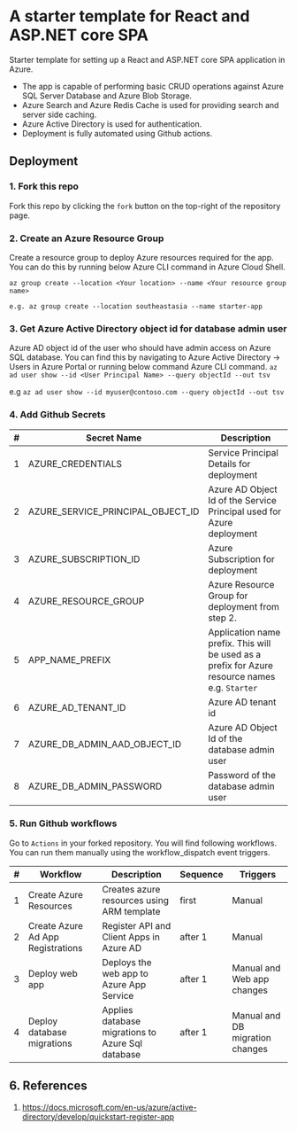 # A starter template for React and ASP.NET core SPA

Starter template for setting up a React and ASP.NET core SPA application in Azure.

- The app is capable of performing basic CRUD operations against Azure SQL Server Database and Azure Blob Storage.
- Azure Search and Azure Redis Cache is used for providing search and server side caching.
- Azure Active Directory is used for authentication.
- Deployment is fully automated using Github actions.

## Deployment

### 1. Fork this repo

Fork this repo by clicking the `fork` button on the top-right of the repository page.

### 2. Create an Azure Resource Group

Create a resource group to deploy Azure resources required for the app. You can do this by running below Azure CLI command in Azure Cloud Shell.

`az group create --location <Your location> --name <Your resource group name>`

`e.g. az group create --location southeastasia --name starter-app`

### 3. Get Azure Active Directory object id for database admin user

Azure AD object id of the user who should have admin access on Azure SQL database. You can find this by navigating to Azure Active Directory -> Users in Azure Portal or running below command Azure CLI command.
`az ad user show --id <User Principal Name> --query objectId --out tsv`

e.g `az ad user show --id myuser@contoso.com --query objectId --out tsv`

### 4. Add Github Secrets

| #   | Secret Name                       | Description                                                                                    |
| --- | --------------------------------- | ---------------------------------------------------------------------------------------------- |
| 1   | AZURE_CREDENTIALS                 | Service Principal Details for deployment                                                       |
| 2   | AZURE_SERVICE_PRINCIPAL_OBJECT_ID | Azure AD Object Id of the Service Principal used for Azure deployment                          |
| 3   | AZURE_SUBSCRIPTION_ID             | Azure Subscription for deployment                                                              |
| 4   | AZURE_RESOURCE_GROUP              | Azure Resource Group for deployment from step 2.                                               |
| 5   | APP_NAME_PREFIX                   | Application name prefix. This will be used as a prefix for Azure resource names e.g. `Starter` |
| 6   | AZURE_AD_TENANT_ID                | Azure AD tenant id                                                                             |
| 7   | AZURE_DB_ADMIN_AAD_OBJECT_ID      | Azure AD Object Id of the database admin user                                                  |
| 8   | AZURE_DB_ADMIN_PASSWORD           | Password of the database admin user                                                            |

### 5. Run Github workflows

Go to `Actions` in your forked repository. You will find following workflows. You can run them manually using the workflow_dispatch event triggers.

| #   | Workflow                          | Description                                       | Sequence | Triggers                        |
| --- | --------------------------------- | ------------------------------------------------- | -------- | ------------------------------- |
| 1   | Create Azure Resources            | Creates azure resources using ARM template        | first    | Manual                          |
| 2   | Create Azure Ad App Registrations | Register API and Client Apps in Azure AD          | after 1  | Manual                          |
| 3   | Deploy web app                    | Deploys the web app to Azure App Service          | after 1  | Manual and Web app changes      |
| 4   | Deploy database migrations        | Applies database migrations to Azure Sql database | after 1  | Manual and DB migration changes |

## 6. References

1. https://docs.microsoft.com/en-us/azure/active-directory/develop/quickstart-register-app
